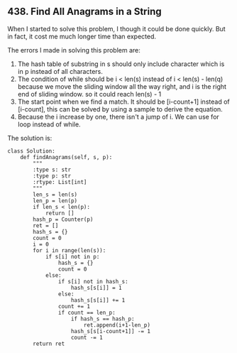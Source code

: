 ## 438. Find All Anagrams in a String

When I started to solve this problem, I though it could be done quickly. But in fact, it cost me much longer time than expected.

The errors I made in solving this problem are:

1. The hash table of substring in s should only include character which is in p instead of all characters.
2. The condition of while should be i < len(s) instead of i < len(s) - len(q) because we move the sliding window all the way right, and i is the right end of sliding window. so it could reach len(s) - 1
3. The start point when we find a match. It should be [i-count+1] instead of [i-count], this can be solved by using a sample to derive the equation.
4. Because the i increase by one, there isn't a jump of i. We can use for loop instead of while.

The solution is:

```python3
class Solution:
    def findAnagrams(self, s, p):
        """
        :type s: str
        :type p: str
        :rtype: List[int]
        """
        len_s = len(s)
        len_p = len(p)
        if len_s < len(p):
            return []
        hash_p = Counter(p)
        ret = []
        hash_s = {}
        count = 0
        i = 0
        for i in range(len(s)):
            if s[i] not in p:
                hash_s = {}
                count = 0
            else:
                if s[i] not in hash_s:
                    hash_s[s[i]] = 1
                else:
                    hash_s[s[i]] += 1
                count += 1
                if count == len_p:
                    if hash_s == hash_p:
                        ret.append(i+1-len_p)
                    hash_s[s[i-count+1]] -= 1
                    count -= 1
        return ret
```
